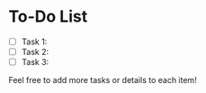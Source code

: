 # To-Do List

- [ ] Task 1: 
- [ ] Task 2: 
- [ ] Task 3: 

Feel free to add more tasks or details to each item!